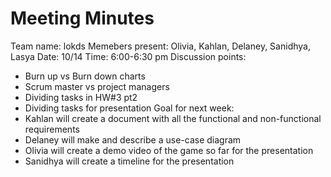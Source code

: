 # Meeting Minutes
Team name: lokds
Memebers present: Olivia, Kahlan, Delaney, Sanidhya, Lasya
Date: 10/14
Time: 6:00-6:30 pm
Discussion points:
+ Burn up vs Burn down charts
+ Scrum master vs project managers
+ Dividing tasks in HW#3 pt2
+ Dividing tasks for presentation
Goal for next week:
+ Kahlan will create a document with all the functional and non-functional requirements
+ Delaney will make and describe a use-case diagram
+ Olivia will create a demo video of the game so far for the presentation
+ Sanidhya will create a timeline for the presentation
